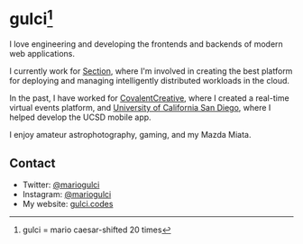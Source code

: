 # gulci[^1]

I love engineering and developing the frontends and backends of modern web applications.

I currently work for [Section](https://section.io), where I'm involved in creating the best platform for deploying and managing intelligently distributed workloads in the cloud.

In the past, I have worked for [CovalentCreative](https://covalentcreative.com), where I created a real-time virtual events platform, and [University of California San Diego](https://ucsd.edu), where I helped develop the UCSD mobile app.

I enjoy amateur astrophotography, gaming, and my Mazda Miata.

## Contact
- Twitter: [@mariogulci](https://twitter.com/mariogulci)
- Instagram: [@mariogulci](https://instagram.com/mariogulci)
- My website: [gulci.codes](https://gulci.codes)

[^1]: gulci = mario caesar-shifted 20 times
